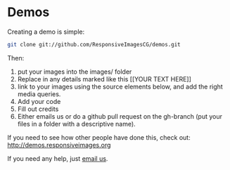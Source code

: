 Demos
=====

Creating a demo is simple: 

```bash
git clone git://github.com/ResponsiveImagesCG/demos.git
```
Then:

1. put your images into the images/ folder
2. Replace in any details marked like this [[YOUR TEXT HERE]]
3. link to your images  using the source elements below, and add the right media queries. 
4. Add your code
5. Fill out credits 
6. Either emails us or do a github pull request on the gh-branch (put your files in a folder with a descriptive name).

If you need to see how other people have done this, check out: http://demos.responsiveimages.org

If you need any help, just [email us](public-respimg@w3.org). 